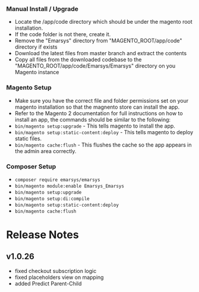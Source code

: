 
### Manual Install / Upgrade
- Locate the /app/code directory which should be under the magento root installation.
- If the code folder is not there, create it.
- Remove the "Emarsys" directory from "MAGENTO_ROOT/app/code" directory if exists
- Download the latest files from master branch and extract the contents
- Copy all files from the downloaded codebase to the "MAGENTO_ROOT/app/code/Emarsys/Emarsys" directory on you Magento instance


### Magento Setup
- Make sure you have the correct file and folder permissions set on your magento installation so that the magnento store can install the app.
- Refer to the Magento 2 documentation for full instructions on how to install an app, the commands should be similar to the following:
- ```bin/magento setup:upgrade``` - This tells magento to install the app.
- ```bin/magento setup:static-content:deploy``` - This tells magento to deploy static files.
- ```bin/magento cache:flush``` - This flushes the cache so the app appears in the admin area correctly.


### Composer Setup
- ```composer require emarsys/emarsys```
- ```bin/magento module:enable Emarsys_Emarsys```
- ```bin/magento setup:upgrade```
- ```bin/magento setup:di:compile```
- ```bin/magento setup:static-content:deploy```
- ```bin/magento cache:flush```


# Release Notes

## v1.0.26
- fixed checkout subscription logic
- fixed placeholders view on mapping
- added Predict Parent-Child
